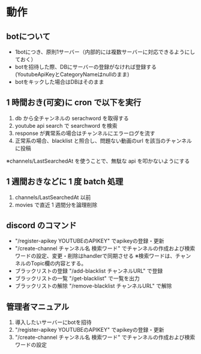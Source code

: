 # 動作
## botについて
- 1botにつき、原則1サーバー（内部的には複数サーバーに対応できるようにしておく）
- botを招待した際、DBにサーバーの登録がなければ登録する(YoutubeApiKeyとCategoryNameはnullのまま)
- botをキックした場合はDBはそのまま

## 1 時間おき(可変)に cron で以下を実行

1. db から全チャンネルの serachword を取得する
2. youtube api search で searchword を検索
3. response が異常系の場合はチャンネルにエラーログを流す
4. 正常系の場合、blacklist と照合し、問題ない動画のurl を該当のチャンネルに投稿

※channels/LastSearchedAt を使うことで、無駄な api を叩かないようにする

## 1 週間おきなどに 1 度 batch 処理

1. channels/LastSearchedAt 以前
2. movies で直近 1 週間分を論理削除

## discord のコマンド
- "/register-apikey YOUTUBEのAPIKEY" でapikeyの登録・更新
- "/create-channel チャンネル名 検索ワード" でチャンネルの作成および検索ワードの設定、変更・削除はhandlerで同期させる
※検索ワードは、チャンネルのTopic欄の内容とする。
- ブラックリストの登録 "/add-blacklist チャンネルURL" で登録
- ブラックリストの一覧 "/get-blacklist" で一覧を出力
- ブラックリストの解除 "/remove-blacklist チャンネルURL" で解除

## 管理者マニュアル
1. 導入したいサーバーにbotを招待
2. "/register-apikey YOUTUBEのAPIKEY" でapikeyの登録・更新
3. "/create-channel チャンネル名 検索ワード" でチャンネルの作成および検索ワードの設定
